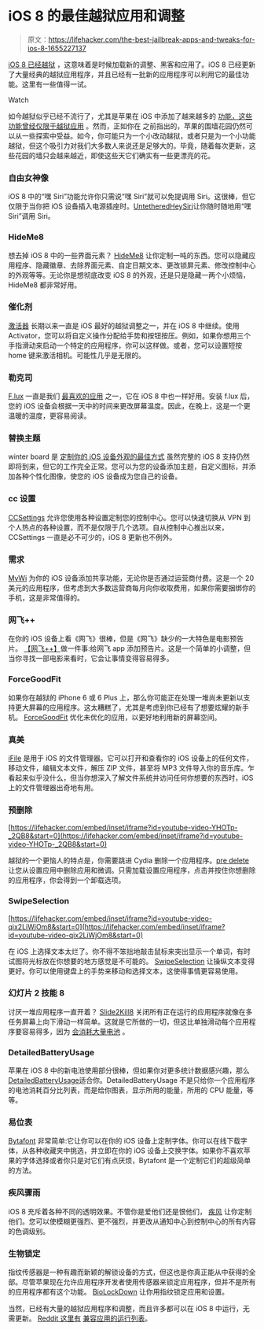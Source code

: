 # iOS 8 的最佳越狱应用和调整

> 原文：<https://lifehacker.com/the-best-jailbreak-apps-and-tweaks-for-ios-8-1655227137>

[iOS 8 已经越狱](https://lifehacker.com/how-to-jailbreak-your-iphone-the-always-up-to-date-gui-5771943) ，这意味着是时候加载新的调整、黑客和应用了。iOS 8 已经更新了大量经典的越狱应用程序，并且已经有一批新的应用程序可以利用它的最佳功能。这里有一些值得一试。

Watch

如今越狱似乎已经不流行了，尤其是苹果在 iOS 中添加了越来越多的 [功能，这些功能曾经仅限于越狱应用](https://gizmodo.com/is-there-any-reason-to-jailbreak-after-ios-8-1588158735) 。然而，正如你在 之前指出的，苹果的围墙花园仍然可以从一些探索中受益。如今，你可能只为一个小改动越狱，或者只是为一个小功能越狱，但这个吸引力对我们大多数人来说还是足够大的。毕竟，随着每次更新，这些花园的墙只会越来越近，即使这些天它们确实有一些更漂亮的花。

### 自由女神像

iOS 8 中的“嘿 Siri”功能允许你只需说“嘿 Siri”就可以免提调用 Siri。这很棒，但它仅限于当你把 iOS 设备插入电源插座时。[UntetheredHeySiri](http://apt.thebigboss.org/onepackage.php?bundleid=org.thebigboss.untetheredheysiri&db=)让你随时随地用“嘿 Siri”调用 Siri。

### HideMe8

想去掉 iOS 8 中的一些界面元素？ [HideMe8](http://moreinfo.thebigboss.org/moreinfo/depiction.php?file=hideme8liteDp) 让你定制一吨的东西。您可以隐藏应用程序、隐藏徽章、去除界面元素、自定日期文本、更改锁屏元素、修改控制中心的外观等等。无论你是想彻底改变 iOS 8 的外观，还是只是隐藏一两个小烦恼，HideMe8 都非常好用。

### 催化剂

[激活器](http://rpetri.ch/reposetup/) 长期以来一直是 iOS 最好的越狱调整之一，并在 iOS 8 中继续。使用 Activator，您可以将自定义操作分配给手势和按钮按压。例如，如果你想用三个手指滑动来启动一个特定的应用程序，你可以这样做。或者，您可以设置短按 home 键来激活相机。可能性几乎是无限的。

### 勒克司

[F.lux](https://justgetflux.com/cydia/) 一直是我们 [最喜欢的应用](https://lifehacker.com/f-lux-the-automatic-time-of-day-screen-brightness-adj-5846092) 之一，它在 iOS 8 中也一样好用。安装 f.lux 后，您的 iOS 设备会根据一天中的时间来更改屏幕温度。因此，在晚上，这是一个更温暖的温度，更容易阅读。

### 替换主题

winter board 是 [定制你的 iOS 设备外观的最佳方式](https://lifehacker.com/how-to-customize-your-iphones-home-screen-and-break-awa-5991283) 虽然完整的 iOS 8 支持仍然即将到来，但它的工作完全正常。您可以为您的设备添加主题，自定义图标，并添加各种个性化图像，使您的 iOS 设备成为您自己的设备。

### cc 设置

[CCSettings](http://moreinfo.thebigboss.org/moreinfo/depiction.php?file=ccsettings8Dp) 允许您使用各种设置定制您的控制中心。您可以快速切换从 VPN 到个人热点的各种设置，而不是仅限于几个选项。自从控制中心推出以来，CCSettings 一直是必不可少的，iOS 8 更新也不例外。

### 需求

[MyWi](http://modmyi.com/cydia/package.php?id=72990) 为你的 iOS 设备添加共享功能，无论你是否通过运营商付费。这是一个 20 美元的应用程序，但考虑到大多数运营商每月向你收取费用，如果你需要捆绑你的手机，这是非常值得的。

### 网飞++

在你的 iOS 设备上看《网飞》很棒，但是《网飞》缺少的一大特色是电影预告片。 [【网飞++】](http://modmyi.com/cydia/package.php?id=72975)做一件事:给网飞 app 添加预告片。这是一个简单的小调整，但当你寻找一部电影来看时，它会让事情变得容易得多。

### ForceGoodFit

如果你在越狱的 iPhone 6 或 6 Plus 上，那么你可能正在处理一堆尚未更新以支持更大屏幕的应用程序。这太糟糕了，尤其是考虑到你已经有了想要炫耀的新手机。 [ForceGoodFit](http://modmyi.com/cydia/package.php?id=72954) 优化未优化的应用，以更好地利用新的屏幕空间。

### 真美

[iFile](http://moreinfo.thebigboss.org/moreinfo/depiction.php?file=ifileData) 是用于 iOS 的文件管理器。它可以打开和查看你的 iOS 设备上的任何文件，移动文件，编辑文本文件，解压 ZIP 文件，甚至将 MP3 文件导入你的音乐库。乍看起来似乎没什么，但当你想深入了解文件系统并访问任何你想要的东西时，iOS 上的文件管理器出奇地有用。

### 预删除

 [https://lifehacker.com/embed/inset/iframe?id=youtube-video-YHOTp-_2QB8&start=0](https://lifehacker.com/embed/inset/iframe?id=youtube-video-YHOTp-_2QB8&start=0) 

越狱的一个更恼人的特点是，你需要跳进 Cydia 删除一个应用程序。[pre delete](http://moreinfo.thebigboss.org/moreinfo/depiction.php?file=prefdeleteDp)让您从设置应用中删除应用和微调。只需加载设置应用程序，点击并按住你想删除的应用程序，你会得到一个卸载选项。

### SwipeSelection

 [https://lifehacker.com/embed/inset/iframe?id=youtube-video-qix2LiWjOm8&start=0](https://lifehacker.com/embed/inset/iframe?id=youtube-video-qix2LiWjOm8&start=0) 

在 iOS 上选择文本太烂了。你不得不笨拙地敲击鼠标来突出显示一个单词，有时试图将光标放在你想要的地方感觉是不可能的。 [SwipeSelection](http://apt.thebigboss.org/onepackage.php?bundleid=com.iky1e.swipeselection) 让操纵文本变得更好。你可以使用键盘上的手势来移动和选择文本，这使得事情更容易使用。

### 幻灯片 2 技能 8

讨厌一堆应用程序一直开着？ [Slide2Kill8](http://moreinfo.thebigboss.org/moreinfo/depiction.php?file=slide2kill8liteDp) 关闭所有正在运行的应用程序就像在多任务屏幕上向下滑动一样简单。这就是它所做的一切，但这比单独滑动每个应用程序要容易得多，因为 [会消耗大量电池](https://lifehacker.com/quitting-apps-in-ios-actually-worsens-battery-life-1560086834) 。

### **DetailedBatteryUsage**

苹果在 iOS 8 中的新电池使用部分很棒，但如果你对更多统计数据感兴趣，那么[DetailedBatteryUsage](http://modmyi.com/cydia/package.php?id=72977)适合你。DetailedBatteryUsage 不是只给你一个应用程序的电池消耗百分比列表，而是给你图表，显示所用的能量，所用的 CPU 能量，等等。

### **易位表**

[Bytafont](http://modmyi.com/cydia/package.php?id=64541) 非常简单:它让你可以在你的 iOS 设备上定制字体。你可以在线下载字体，从各种收藏夹中挑选，并立即在你的 iOS 设备上交换字体。如果你不喜欢苹果的字体选择或者你只是对它们有点厌烦，Bytafont 是一个定制它们的超级简单的方法。

### **疾风骤雨**

iOS 8 充斥着各种不同的透明效果。不管你是爱他们还是恨他们， [疾风](http://moreinfo.thebigboss.org/moreinfo/depiction.php?file=flurryDp) 让你定制他们。您可以使模糊更强烈、更不强烈，并更改从通知中心到控制中心的所有内容的色调级别。

### 生物锁定

指纹传感器是一种有趣而新颖的解锁设备的方式，但这也是你真正能从中获得的全部。尽管苹果现在允许应用程序开发者使用传感器来锁定应用程序，但并不是所有的应用程序都有这个功能。 [BioLockDown](http://cydia.saurik.com/package/com.rpetrich.biolockdown/) 让你用指纹锁定应用和设置。

当然，已经有大量的越狱应用程序和调整，而且许多都可以在 iOS 8 中运行，无需更新。 [Reddit 这里有](http://www.reddit.com/r/jailbreak/wiki/ios8) [兼容应用的运行列表](https://docs.zoho.com/sheet/published.do?rid=z1v909ff833ece6824400b4d4095ac3a277ac)。